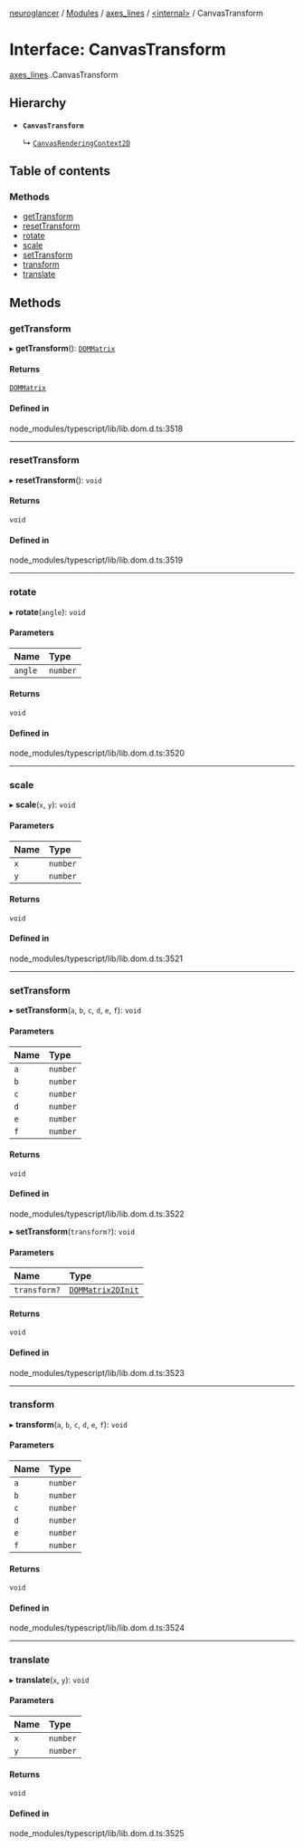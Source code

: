 [neuroglancer](../README.md) / [Modules](../modules.md) / [axes\_lines](../modules/axes_lines.md) / [<internal\>](../modules/axes_lines._internal_.md) / CanvasTransform

# Interface: CanvasTransform

[axes_lines](../modules/axes_lines.md).[<internal>](../modules/axes_lines._internal_.md).CanvasTransform

## Hierarchy

- **`CanvasTransform`**

  ↳ [`CanvasRenderingContext2D`](axes_lines._internal_.CanvasRenderingContext2D.md)

## Table of contents

### Methods

- [getTransform](axes_lines._internal_.CanvasTransform.md#gettransform)
- [resetTransform](axes_lines._internal_.CanvasTransform.md#resettransform)
- [rotate](axes_lines._internal_.CanvasTransform.md#rotate)
- [scale](axes_lines._internal_.CanvasTransform.md#scale)
- [setTransform](axes_lines._internal_.CanvasTransform.md#settransform)
- [transform](axes_lines._internal_.CanvasTransform.md#transform)
- [translate](axes_lines._internal_.CanvasTransform.md#translate)

## Methods

### getTransform

▸ **getTransform**(): [`DOMMatrix`](../modules/axes_lines._internal_.md#dommatrix)

#### Returns

[`DOMMatrix`](../modules/axes_lines._internal_.md#dommatrix)

#### Defined in

node_modules/typescript/lib/lib.dom.d.ts:3518

___

### resetTransform

▸ **resetTransform**(): `void`

#### Returns

`void`

#### Defined in

node_modules/typescript/lib/lib.dom.d.ts:3519

___

### rotate

▸ **rotate**(`angle`): `void`

#### Parameters

| Name | Type |
| :------ | :------ |
| `angle` | `number` |

#### Returns

`void`

#### Defined in

node_modules/typescript/lib/lib.dom.d.ts:3520

___

### scale

▸ **scale**(`x`, `y`): `void`

#### Parameters

| Name | Type |
| :------ | :------ |
| `x` | `number` |
| `y` | `number` |

#### Returns

`void`

#### Defined in

node_modules/typescript/lib/lib.dom.d.ts:3521

___

### setTransform

▸ **setTransform**(`a`, `b`, `c`, `d`, `e`, `f`): `void`

#### Parameters

| Name | Type |
| :------ | :------ |
| `a` | `number` |
| `b` | `number` |
| `c` | `number` |
| `d` | `number` |
| `e` | `number` |
| `f` | `number` |

#### Returns

`void`

#### Defined in

node_modules/typescript/lib/lib.dom.d.ts:3522

▸ **setTransform**(`transform?`): `void`

#### Parameters

| Name | Type |
| :------ | :------ |
| `transform?` | [`DOMMatrix2DInit`](axes_lines._internal_.DOMMatrix2DInit.md) |

#### Returns

`void`

#### Defined in

node_modules/typescript/lib/lib.dom.d.ts:3523

___

### transform

▸ **transform**(`a`, `b`, `c`, `d`, `e`, `f`): `void`

#### Parameters

| Name | Type |
| :------ | :------ |
| `a` | `number` |
| `b` | `number` |
| `c` | `number` |
| `d` | `number` |
| `e` | `number` |
| `f` | `number` |

#### Returns

`void`

#### Defined in

node_modules/typescript/lib/lib.dom.d.ts:3524

___

### translate

▸ **translate**(`x`, `y`): `void`

#### Parameters

| Name | Type |
| :------ | :------ |
| `x` | `number` |
| `y` | `number` |

#### Returns

`void`

#### Defined in

node_modules/typescript/lib/lib.dom.d.ts:3525
